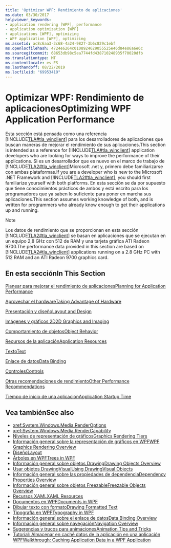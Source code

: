 ```yaml
---
title: 'Optimizar WPF: Rendimiento de aplicaciones'
ms.date: 03/30/2017
helpviewer_keywords:
- application rendering [WPF], performance
- application optimization [WPF]
- applications [WPF], optimizing
- WPF application [WPF], optimizing
ms.assetid: ac8c6aa3-3c68-4a24-9827-3b6c829c1ebf
ms.openlocfilehash: 4724e6264c0108924629055525e46d84e86a6e6c
ms.sourcegitcommit: 68653db98c5ea7744fd438710248935f70020dfb
ms.translationtype: MT
ms.contentlocale: es-ES
ms.lasthandoff: 08/22/2019
ms.locfileid: "69953419"
---
```

# <a name="optimizing-wpf-application-performance"></a><span data-ttu-id="21b8b-102">Optimizar WPF: Rendimiento de aplicaciones</span><span class="sxs-lookup"><span data-stu-id="21b8b-102">Optimizing WPF Application Performance</span></span>
<span data-ttu-id="21b8b-103">Esta sección está pensada como una referencia [!INCLUDE[TLA#tla_winclient](../../../../includes/tlasharptla-winclient-md.md)] para los desarrolladores de aplicaciones que buscan maneras de mejorar el rendimiento de sus aplicaciones.</span><span class="sxs-lookup"><span data-stu-id="21b8b-103">This section is intended as a reference for [!INCLUDE[TLA#tla_winclient](../../../../includes/tlasharptla-winclient-md.md)] application developers who are looking for ways to improve the performance of their applications.</span></span> <span data-ttu-id="21b8b-104">Si es un desarrollador que es nuevo en el marco de trabajo de [!INCLUDE[TLA2#tla_winclient](../../../../includes/tla2sharptla-winclient-md.md)]Microsoft .net y, primero debe familiarizarse con ambas plataformas.</span><span class="sxs-lookup"><span data-stu-id="21b8b-104">If you are a developer who is new to the Microsoft .NET Framework and [!INCLUDE[TLA2#tla_winclient](../../../../includes/tla2sharptla-winclient-md.md)], you should first familiarize yourself with both platforms.</span></span> <span data-ttu-id="21b8b-105">En esta sección se da por supuesto que tiene conocimientos prácticos de ambos y está escrito para los programadores que ya saben lo suficiente para poner en marcha sus aplicaciones.</span><span class="sxs-lookup"><span data-stu-id="21b8b-105">This section assumes working knowledge of both, and is written for programmers who already know enough to get their applications up and running.</span></span>  
  
> [!NOTE]
> <span data-ttu-id="21b8b-106">Los datos de rendimiento que se proporcionan en esta sección [!INCLUDE[TLA2#tla_winclient](../../../../includes/tla2sharptla-winclient-md.md)] se basan en aplicaciones que se ejecutan en un equipo 2,8 GHz con 512 de RAM y una tarjeta gráfica ATI Radeon 9700.</span><span class="sxs-lookup"><span data-stu-id="21b8b-106">The performance data provided in this section are based on [!INCLUDE[TLA2#tla_winclient](../../../../includes/tla2sharptla-winclient-md.md)] applications running on a 2.8 GHz PC with 512 RAM and an ATI Radeon 9700 graphics card.</span></span>  
  
## <a name="in-this-section"></a><span data-ttu-id="21b8b-107">En esta sección</span><span class="sxs-lookup"><span data-stu-id="21b8b-107">In This Section</span></span>  
 [<span data-ttu-id="21b8b-108">Planear para mejorar el rendimiento de aplicaciones</span><span class="sxs-lookup"><span data-stu-id="21b8b-108">Planning for Application Performance</span></span>](planning-for-application-performance.md)  
  
 [<span data-ttu-id="21b8b-109">Aprovechar el hardware</span><span class="sxs-lookup"><span data-stu-id="21b8b-109">Taking Advantage of Hardware</span></span>](optimizing-performance-taking-advantage-of-hardware.md)  
  
 [<span data-ttu-id="21b8b-110">Presentación y diseño</span><span class="sxs-lookup"><span data-stu-id="21b8b-110">Layout and Design</span></span>](optimizing-performance-layout-and-design.md)  
  
 [<span data-ttu-id="21b8b-111">Imágenes y gráficos 2D</span><span class="sxs-lookup"><span data-stu-id="21b8b-111">2D Graphics and Imaging</span></span>](optimizing-performance-2d-graphics-and-imaging.md)  
  
 [<span data-ttu-id="21b8b-112">Comportamiento de objetos</span><span class="sxs-lookup"><span data-stu-id="21b8b-112">Object Behavior</span></span>](optimizing-performance-object-behavior.md)  
  
 [<span data-ttu-id="21b8b-113">Recursos de la aplicación</span><span class="sxs-lookup"><span data-stu-id="21b8b-113">Application Resources</span></span>](optimizing-performance-application-resources.md)  
  
 [<span data-ttu-id="21b8b-114">Texto</span><span class="sxs-lookup"><span data-stu-id="21b8b-114">Text</span></span>](optimizing-performance-text.md)  
  
 [<span data-ttu-id="21b8b-115">Enlace de datos</span><span class="sxs-lookup"><span data-stu-id="21b8b-115">Data Binding</span></span>](optimizing-performance-data-binding.md)  
  
 [<span data-ttu-id="21b8b-116">Controles</span><span class="sxs-lookup"><span data-stu-id="21b8b-116">Controls</span></span>](optimizing-performance-controls.md)  
  
 [<span data-ttu-id="21b8b-117">Otras recomendaciones de rendimiento</span><span class="sxs-lookup"><span data-stu-id="21b8b-117">Other Performance Recommendations</span></span>](optimizing-performance-other-recommendations.md)  
  
 [<span data-ttu-id="21b8b-118">Tiempo de inicio de una aplicación</span><span class="sxs-lookup"><span data-stu-id="21b8b-118">Application Startup Time</span></span>](application-startup-time.md)  
  
## <a name="see-also"></a><span data-ttu-id="21b8b-119">Vea también</span><span class="sxs-lookup"><span data-stu-id="21b8b-119">See also</span></span>

- <xref:System.Windows.Media.RenderOptions>
- <xref:System.Windows.Media.RenderCapability>
- [<span data-ttu-id="21b8b-120">Niveles de representación de gráficos</span><span class="sxs-lookup"><span data-stu-id="21b8b-120">Graphics Rendering Tiers</span></span>](graphics-rendering-tiers.md)
- [<span data-ttu-id="21b8b-121">Información general sobre la representación de gráficos en WPF</span><span class="sxs-lookup"><span data-stu-id="21b8b-121">WPF Graphics Rendering Overview</span></span>](../graphics-multimedia/wpf-graphics-rendering-overview.md)
- [<span data-ttu-id="21b8b-122">Diseño</span><span class="sxs-lookup"><span data-stu-id="21b8b-122">Layout</span></span>](layout.md)
- [<span data-ttu-id="21b8b-123">Árboles en WPF</span><span class="sxs-lookup"><span data-stu-id="21b8b-123">Trees in WPF</span></span>](trees-in-wpf.md)
- [<span data-ttu-id="21b8b-124">Información general sobre objetos Drawing</span><span class="sxs-lookup"><span data-stu-id="21b8b-124">Drawing Objects Overview</span></span>](../graphics-multimedia/drawing-objects-overview.md)
- [<span data-ttu-id="21b8b-125">Usar objetos DrawingVisual</span><span class="sxs-lookup"><span data-stu-id="21b8b-125">Using DrawingVisual Objects</span></span>](../graphics-multimedia/using-drawingvisual-objects.md)
- [<span data-ttu-id="21b8b-126">Información general sobre las propiedades de dependencia</span><span class="sxs-lookup"><span data-stu-id="21b8b-126">Dependency Properties Overview</span></span>](dependency-properties-overview.md)
- [<span data-ttu-id="21b8b-127">Información general sobre objetos Freezable</span><span class="sxs-lookup"><span data-stu-id="21b8b-127">Freezable Objects Overview</span></span>](freezable-objects-overview.md)
- [<span data-ttu-id="21b8b-128">Recursos XAML</span><span class="sxs-lookup"><span data-stu-id="21b8b-128">XAML Resources</span></span>](xaml-resources.md)
- [<span data-ttu-id="21b8b-129">Documentos en WPF</span><span class="sxs-lookup"><span data-stu-id="21b8b-129">Documents in WPF</span></span>](documents-in-wpf.md)
- [<span data-ttu-id="21b8b-130">Dibujar texto con formato</span><span class="sxs-lookup"><span data-stu-id="21b8b-130">Drawing Formatted Text</span></span>](drawing-formatted-text.md)
- [<span data-ttu-id="21b8b-131">Tipografía en WPF</span><span class="sxs-lookup"><span data-stu-id="21b8b-131">Typography in WPF</span></span>](typography-in-wpf.md)
- [<span data-ttu-id="21b8b-132">Información general sobre el enlace de datos</span><span class="sxs-lookup"><span data-stu-id="21b8b-132">Data Binding Overview</span></span>](../data/data-binding-overview.md)
- [<span data-ttu-id="21b8b-133">Información general sobre navegación</span><span class="sxs-lookup"><span data-stu-id="21b8b-133">Navigation Overview</span></span>](../app-development/navigation-overview.md)
- [<span data-ttu-id="21b8b-134">Sugerencias y trucos para animaciones</span><span class="sxs-lookup"><span data-stu-id="21b8b-134">Animation Tips and Tricks</span></span>](../graphics-multimedia/animation-tips-and-tricks.md)
- [<span data-ttu-id="21b8b-135">Tutorial: Almacenar en caché datos de la aplicación en una aplicación WPF</span><span class="sxs-lookup"><span data-stu-id="21b8b-135">Walkthrough: Caching Application Data in a WPF Application</span></span>](walkthrough-caching-application-data-in-a-wpf-application.md)
